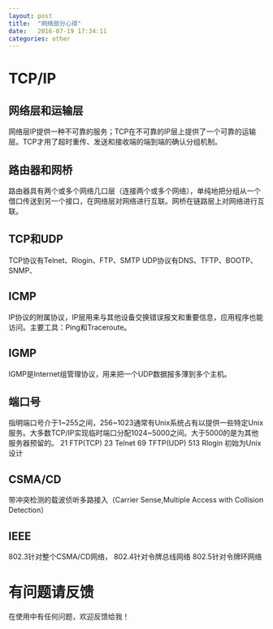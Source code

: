 ```yaml
---
layout: post
title:  "网络部分心得"
date:   2016-07-19 17:34:11
categories: other
---
```



# TCP/IP

## 网络层和运输层
网络层IP提供一种不可靠的服务；TCP在不可靠的IP层上提供了一个可靠的运输层。TCP才用了超时重传、发送和接收端的端到端的确认分组机制。

## 路由器和网桥
路由器具有两个或多个网络几口层（连接两个或多个网络），单纯地把分组从一个借口传送到另一个接口，在网络层对网络进行互联。网桥在链路层上对网络进行互联。

## TCP和UDP
TCP协议有Telnet、Rlogin、FTP、SMTP
UDP协议有DNS、TFTP、BOOTP、SNMP、

## ICMP
IP协议的附属协议，IP层用来与其他设备交换错误报文和重要信息，应用程序也能访问。主要工具：Ping和Traceroute。

## IGMP
IGMP是Internet组管理协议，用来把一个UDP数据报多薄到多个主机。

## 端口号
指明端口号介于1~255之间，256~1023通常有Unix系统占有以提供一些特定Unix服务。大多数TCP/IP实现临时端口分配1024~5000之间。大于5000的是为其他服务器预留的。
21 FTP(TCP)
23 Telnet
69 TFTP(UDP)
513 Rlogin 初始为Unix设计

## CSMA/CD
带冲突检测的载波侦听多路接入（Carrier Sense,Multiple Access with Collision Detection）

## IEEE
802.3针对整个CSMA/CD网络，
802.4针对令牌总线网络
802.5针对令牌环网络


# 有问题请反馈
在使用中有任何问题，欢迎反馈给我！

